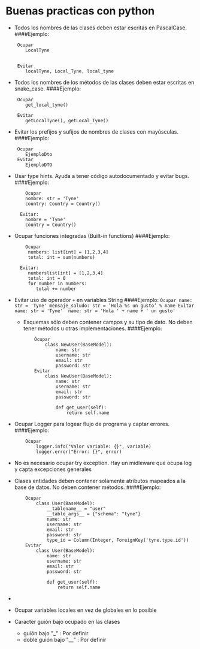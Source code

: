 # Buenas practicas con python

- Todos los nombres de las clases deben estar escritas en PascalCase.
    ####Ejemplo:
    ```
     Ocupar
        LocalTyne
        
  
     Evitar
        localTyne, Local_Tyne, local_tyne
    ```
- Todos los nombres de los métodos de las clases deben estar escritas en snake_case.
    ####Ejemplo:
    ```
     Ocupar
        get_local_tyne()
  
     Evitar
        getLocalTyne(), getLocal_Tyne()
    ```
- Evitar los prefijos y sufijos de nombres de clases con mayúsculas.
    ####Ejemplo:
    ```
     Ocupar
        EjemploDto
     Evitar
        EjemploDTO
  ```
- Usar type hints. Ayuda a tener código autodocumentado y evitar bugs.
  ####Ejemplo:
    ```
        Ocupar
        nombre: str = 'Tyne'
        country: Country = Country()
    
      Evitar:
        nombre = 'Tyne'
        country = Country()
    ```
- Ocupar funciones integradas (Built-in functions)
    ####Ejemplo:
    ```
        Ocupar
         numbers: list[int] = [1,2,3,4]
         total: int = sum(numbers)
    
      Evitar:
         numberslist[int] = [1,2,3,4]
         total: int = 0
         for number in numbers:
            total += number
  ```
- Evitar uso de operador ``+`` en variables String 
    ####Ejemplo:
        ```
        Ocupar
            name: str = 'Tyne'
            mensaje_saludo: str = ’Hola %s un gusto’ % name
        Evitar
            name: str = 'Tyne' 
            name: str = 'Hola ' + name + ' un gusto'
        ``` 
  - Esquemas sólo deben contener campos y su tipo de dato. No deben tener métodos u otras implementaciones.
      ####Ejemplo:
      ```
          Ocupar
              class NewUser(BaseModel):
                  name: str
                  username: str
                  email: str
                  password: str
          Evitar
              class NewUser(BaseModel):
                  name: str
                  username: str
                  email: str
                  password: str
                
                  def get_user(self):
                      return self.name
      ```

- Ocupar Logger para logear flujo de programa y captar errores.
    ####Ejemplo:
    ```
        Ocupar
            logger.info("Valor variable: {}", variable)
            logger.error("Error: {}", error)
    ```
  
- No es necesario ocupar try exception. Hay un midleware que ocupa log y capta excepciones generales
- Clases entidades deben contener solamente atributos mapeados a la base de datos. No deben contener métodos.
    ####Ejemplo:
    ```
        Ocupar
            class User(BaseModel):
                __tablename__ = "user"
                __table_args__ = {"schema": "tyne"}
                name: str
                username: str
                email: str
                password: str
                type_id = Column(Integer, ForeignKey('tyne.type.id'))
        Evitar
            class User(BaseModel):
                name: str
                username: str
                email: str
                password: str
  
                def get_user(self):
                    return self.name
    ```
- 
- Ocupar variables locales en vez de globales en lo posible

- Caracter guión bajo ocupado en las clases
  - guión bajo "_" : Por definir
  - doble guión bajo "__" : Por definir